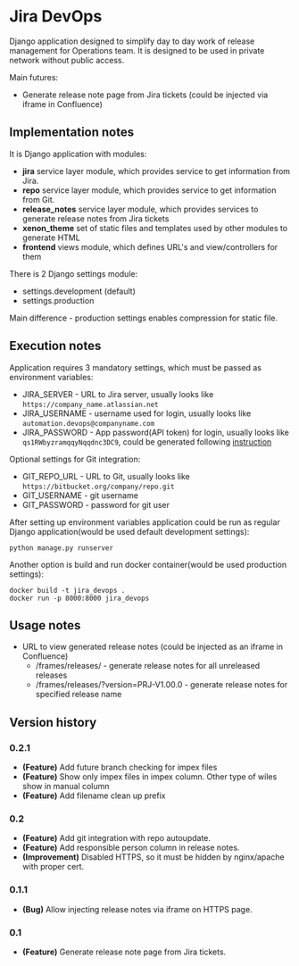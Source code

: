# Jira DevOps
Django application designed to simplify day to day work of release management for Operations team. It is designed to be used in private network without public access.

Main futures:
+ Generate release note page from Jira tickets (could be injected via iframe in Confluence)

## Implementation notes
It is Django application with modules:
+ **jira** service layer module, which provides service to get information from Jira.
+ **repo** service layer module, which provides service to get information from Git.
+ **release_notes** service layer module, which provides services to generate release notes from Jira tickets
+ **xenon_theme** set of static files and templates used by other modules to generate HTML
+ **frontend** views module, which defines URL's and view/controllers for them

There is 2 Django settings module:

+ settings.development (default)
+ settings.production

Main difference - production settings enables compression for static file.

## Execution notes

Application requires 3 mandatory settings, which must be passed as environment variables:

+ JIRA_SERVER - URL to Jira server, usually looks like `https://company_name.atlassian.net`
+ JIRA_USERNAME - username used for login, usually looks like `automation.devops@companyname.com`
+ JIRA_PASSWORD - App password(API token) for login, usually looks like `qs1RWbyzramqqyNqqdnc3DC9`, could be generated
  following [instruction](https://support.atlassian.com/bitbucket-cloud/docs/app-passwords/)

Optional settings for Git integration:

+ GIT_REPO_URL - URL to Git, usually looks like `https://bitbucket.org/company/repo.git`
+ GIT_USERNAME - git username
+ GIT_PASSWORD - password for git user

After setting up environment variables application could be run as regular Django application(would be used default
development settings):

```shell
python manage.py runserver
```

Another option is build and run docker container(would be used production settings):

```shell
docker build -t jira_devops .
docker run -p 8000:8000 jira_devops
```

## Usage notes

+ URL to view generated release notes (could be injected as an iframe in Confluence)
  + /frames/releases/ - generate release notes for all unreleased releases
  + /frames/releases/?version=PRJ-V1.00.0 - generate release notes for specified release name

## Version history

### 0.2.1

+ **(Feature)** Add future branch checking for impex files
+ **(Feature)** Show only impex files in impex column. Other type of wiles show in manual column
+ **(Feature)** Add filename clean up prefix

### 0.2

+ **(Feature)** Add git integration with repo autoupdate.
+ **(Feature)** Add responsible person column in release notes.
+ **(Improvement)** Disabled HTTPS, so it must be hidden by nginx/apache with proper cert.

### 0.1.1

+ **(Bug)** Allow injecting release notes via iframe on HTTPS page.

### 0.1

+ **(Feature)** Generate release note page from Jira tickets.
